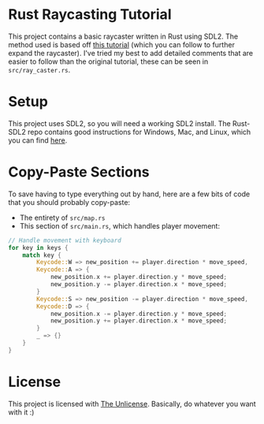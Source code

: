 # Rust Raycasting Tutorial

This project contains a basic raycaster written in Rust using SDL2. The method used is based off [this tutorial](https://lodev.org/cgtutor/raycasting.html) (which you can follow to further expand the raycaster). I've tried my best to add detailed comments that are easier to follow than the original tutorial, these can be seen in `src/ray_caster.rs`.

# Setup

This project uses SDL2, so you will need a working SDL2 install. The Rust-SDL2 repo contains good instructions for Windows, Mac, and Linux, which you can find [here](https://github.com/Rust-SDL2/rust-sdl2#sdl20-development-libraries).

# Copy-Paste Sections

To save having to type everything out by hand, here are a few bits of code that you should probably copy-paste:

* The entirety of `src/map.rs`
* This section of `src/main.rs`, which handles player movement:

```rust
// Handle movement with keyboard
for key in keys {
    match key {
        Keycode::W => new_position += player.direction * move_speed,
        Keycode::A => {
            new_position.x += player.direction.y * move_speed;
            new_position.y -= player.direction.x * move_speed;
        }
        Keycode::S => new_position -= player.direction * move_speed,
        Keycode::D => {
            new_position.x -= player.direction.y * move_speed;
            new_position.y += player.direction.x * move_speed;
        }
        _ => {}
    }
}
```

# License

This project is licensed with [The Unlicense](https://unlicense.org/). Basically, do whatever you want with it :)